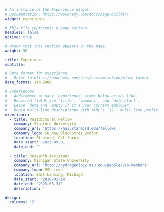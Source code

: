 ```yaml
---
# An instance of the Experience widget.
# Documentation: https://wowchemy.com/docs/page-builder/
widget: experience

# This file represents a page section.
headless: false
active: true

# Order that this section appears on the page.
weight: 30

title: Experience
subtitle:

# Date format for experience
#   Refer to https://wowchemy.com/docs/customization/#date-format
date_format: Jan 2006

# Experiences.
#   Add/remove as many `experience` items below as you like. 
#   Required fields are `title`, `company`, and `date_start`.
#   Leave `date_end` empty if it's your current employer.
#   Begin multi-line descriptions with YAML's `|2-` multi-line prefix.
experience:
  - title: Postdoctoral Fellow
    company: Stanford University
    company_url: 'https://hai.stanford.edu/fellows'
    company_logo: SU_New_BlockStree_2color
    location: Stanford, California
    date_start: '2023-09-01'
    date_end: ''
    
  - title: Research Assistant
    company: Michigan State University
    company_url: 'http://hydrogeology.msu.edu/people/lab-members'
    company_logo: MSU_icon
    location: East Lansing, Michigan
    date_start: '2018-02-14'
    date_end: '2023-08-31'
    description: ''

design:
  columns: '2'
---
```


